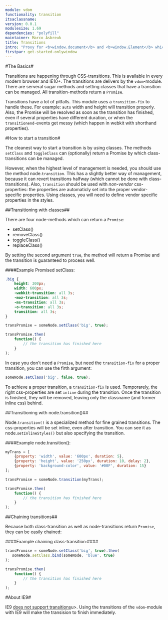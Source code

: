 ```yaml
---
module: vdom
functionality: transition
itsaclassname:
version: 0.0.1
modulesize: 1.69
dependencies: "polyfill"
maintainer: Marco Asbreuk
title: Transitions
intro: "Proxy for <b>window.document</b> and <b>window.Element</b> which makes working with the DOM ultrafast."
firstpar: get-started-onlywindow
---
```




#The Basics#

Transitions are happening through CSS-transitions. This is available in every modern browser and IE10+. The transitions are delivers by the `vdom`-module. There are serveral sugar methods and setting classes that have a transition can be managed. All transition-methods return a `Promise`.

Transitions have a lot of pitfalls. This module uses a `transition-fix` to handle these. For example: `auto` width and height will transition properly. Also, the Promise will be resolved as soon as the transition has finished, even if several properties have different duration, or when the `transitionend`-events get messy (which happen in webkit with shorthand properties).



#How to start a transition#

The cleanest way to start a transition is by using classes. The methods `setClass` and `toggleClass` can (optionally) return a Promise by which class-transitions can be managed.

However, when the highest level of management is needed, you should use the method node.`transition`. This has a slightly better way of management, because it can revert transitions halfway (which cannot be done with class-transitions). Also, `transition` should be used with *non-vendor* css-properties: the properties are automaticly set into the proper vendor-specific properties. Using classes, you will need to define vendor specific properties in the styles.


##Transitioning with classes##

There are four node-methods which can return a `Promise`:

* setClass()
* removeClass()
* toggleClass()
* replaceClass()

By setting the second argument `true`, the method will return a Promise and the transition is guaranteed to process well.

####Example Promised setClass:

```css
.big {
    height: 300px;
    width: 600px;
    -webkit-transition: all 3s;
    -moz-transition: all 3s;
    -ms-transition: all 3s;
    -o-transition: all 3s;
    transition: all 3s;
}
```

```js
transPromise = someNode.setClass('big', true);

transPromise.then(
    function() {
        // the transition has finished here
    }
);
```


In case you don't need a `Promise`, but need the `transition-fix` for a proper transition, you can use the firth argument:

```js
someNode.setClass('big', false, true);
```


To achieve a proper transition, a `transition-fix` is used. Temporarely, the right css-properties are set `inline` during the transition. Once the transition is finished, they will be removed, leaving only the classname (and former inline css) behind.


##Transitioning with node.transition()##

Node.`transition()` is a specialized method for fine grained transitions. The css-properties will be set inline, even after transition. You can see it as node.`setInlineStyles()` but also specifying the transition.


####Example node.transition():

```js
myTrans = [
    {property: 'width', value: '600px', duration: 5},
    {property: 'height', value: '250px', duration: 10, delay: 2},
    {property: 'background-color', value: '#00F', duration: 15}
];

transPromise = someNode.transition(myTrans);

transPromise.then(
    function() {
        // the transition has finished here
    }
);
```


##Chaining transitions##

Because both class-transition as well as node-transitions return `Promise`, they can be easily chained:

####Example chaining class-transition:####

```js
transPromise = someNode.setClass('big', true).then(
   someNode.setClass.bind(someNode, 'blue', true)
);

transPromise.then(
    function() {
        // the transition has finished here
    }
);
```



#About IE9#

IE9 <u>does not support transitions</u>u>. Using the transitions of the `vdom`-module with IE9 will make the transision to finish immediately.